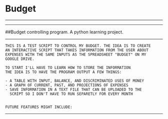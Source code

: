 # Budget
***
***
##Budget controlling program. A python learning project.
***
    THIS IS A TEST SCRIPT TO CONTROL MY BUDGET. THE IDEA IS TO CREATE 
    AN INTERACTIVE SCRIPT THAT TAKES INFORMATION FROM THE USER ABOUT
    EXPENSES WITH THE SAME INPUTS AS THE SPREADSHEET "BUDGET" ON MY
    GOOGLE DRIVE. 
    
    TO START I'LL HAVE TO LEARN HOW TO STORE THE INFORMATION
    THE IDEA IS TO HAVE THE PROGRAM OUTPUT A FEW THINGS:

    - A TABLE WITH INPUT, BALANCE, AND DISCRIMINATED USES OF MONEY
    - A GRAPH OF CURRENT, PAST, AND PROJECTIONS OF EXPENSES
    - SAVE INFORMATION IN A TEXT FILE THAT CAN BE UPLOADED TO THE 
      SCRIPT SO I DON'T HAVE TO RUN SEPARETLY FOR EVERY MONTH


    FUTURE FEATURES MIGHT INCLUDE:
***
